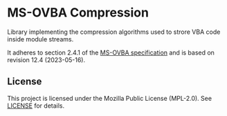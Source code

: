 # MS-OVBA Compression
Library implementing the compression algorithms used to strore VBA code inside module streams.

It adheres to section 2.4.1 of the [MS-OVBA specification][msovba-spec] and is based on revision 12.4 (2023-05-16).


## License
This project is licensed under the Mozilla Public License (MPL-2.0).
See [LICENSE](./LICENSE.txt) for details.


<!-- links -->
[msovba-spec]: https://learn.microsoft.com/en-us/openspecs/office_file_formats/ms-ovba/575462ba-bf67-4190-9fac-c275523c75fc
